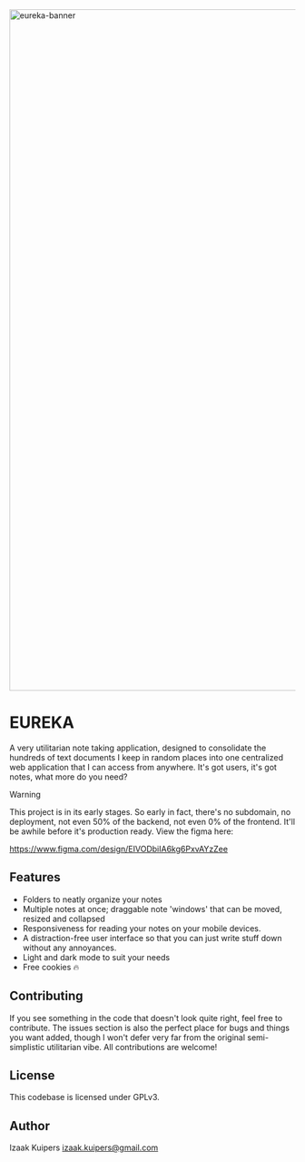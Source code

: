 <img width="3000" height="1200" alt="eureka-banner" src="https://github.com/user-attachments/assets/027618d7-d964-4d24-be32-d914bef5ffbb" />

# EUREKA
A very utilitarian note taking application, designed to consolidate the hundreds of text documents I keep in random places into one centralized web application that I can access from anywhere. It's got users, it's got notes, what more do you need?

> [!WARNING]
> This project is in its early stages. So early in fact, there's no subdomain, no deployment, not even 50% of the backend, not even 0% of the frontend. It'll be awhile before it's production ready. View the figma here:
>
> https://www.figma.com/design/EIVODbiIA6kg6PxvAYzZee

## Features
- Folders to neatly organize your notes
- Multiple notes at once; draggable note 'windows' that can be moved, resized and collapsed
- Responsiveness for reading your notes on your mobile devices.
- A distraction-free user interface so that you can just write stuff down without any annoyances.
- Light and dark mode to suit your needs
- Free cookies 🔥

## Contributing
If you see something in the code that doesn't look quite right, feel free to contribute. The issues section is also the perfect place for bugs and things you want added, though I won't defer very far from the original semi-simplistic utilitarian vibe. All contributions are welcome!

## License
This codebase is licensed under GPLv3.

## Author
Izaak Kuipers [izaak.kuipers@gmail.com](mailto:izaak.kuipers@gmail.com)
